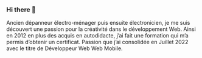 ### Hi there 👋

Ancien dépanneur électro-ménager puis ensuite électronicien, je me suis découvert une passion pour la créativité dans le développement Web. Ainsi en 2012 en plus des acquis en autodidacte, j’ai fait une formation qui m’a permis d’obtenir un certificat. Passion que j’ai consolidée en Juillet 2022 avec le titre de Développeur Web Web Mobile.

<!--
**thierrycharriot/thierrycharriot** is a ✨ _special_ ✨ repository because its `README.md` (this file) appears on your GitHub profile.

Here are some ideas to get you started:

- 🔭 I’m currently working on ...
- 🌱 I’m currently learning ...
- 👯 I’m looking to collaborate on ...
- 🤔 I’m looking for help with ...
- 💬 Ask me about ...
- 📫 How to reach me: ...
- 😄 Pronouns: ...
- ⚡ Fun fact: ...
-->
